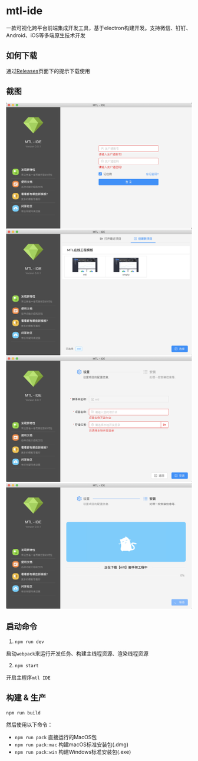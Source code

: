 # mtl-ide

一款可视化跨平台前端集成开发工具，基于electron构建开发。支持微信、钉钉、Android、iOS等多端原生技术开发

## 如何下载

通过[Releases](https://github.com/mtl-team/mtl-IDE/releases)页面下的提示下载使用

## 截图

![images](./screenshot/login@2x.png)
![images](./screenshot/list@2x.png)
![images](./screenshot/setting@2x.png)
![images](./screenshot/loading@2x.png)

## 启动命令

1. `npm run dev`

启动`webpack`来运行开发任务、构建主线程资源、渲染线程资源

2. `npm start`

开启主程序`mtl IDE`

## 构建 & 生产

`npm run build`

然后使用以下命令：

- `npm run pack`            直接运行的MacOS包
- `npm run pack:mac`        构建macOS标准安装包(.dmg)
- `npm run pack:win`        构建Windows标准安装包(.exe)

